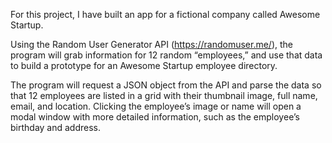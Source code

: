 For this project, I have built an app for a fictional company called Awesome Startup.

Using the Random User Generator API (https://randomuser.me/), the program will grab information for 12 random “employees,” and use that data to build a prototype for an Awesome Startup employee directory.

The program will request a JSON object from the API and parse the data so that 12 employees are listed in a grid with their thumbnail image, full name, email, and location. Clicking the employee’s image or name will open a modal window with more detailed information, such as the employee’s birthday and address.
